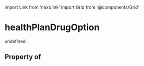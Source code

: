 import Link from 'next/link'
import Grid from '@components/Grid'

# healthPlanDrugOption

undefined

## Property of



